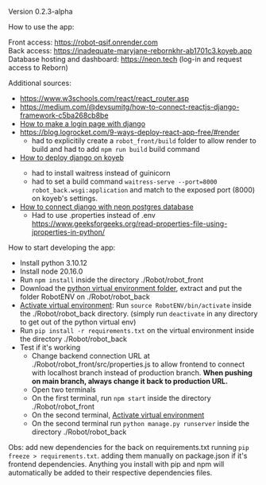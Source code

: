 Version 0.2.3-alpha

How to use the app:

Front access: https://robot-qsif.onrender.com
<br>
Back access: https://inadequate-maryjane-rebornkhr-ab1701c3.koyeb.app
<br>
Database hosting and dashboard: https://neon.tech (log-in and request access to Reborn)

Additional sources:

 - https://www.w3schools.com/react/react_router.asp
 - https://medium.com/@devsumitg/how-to-connect-reactjs-django-framework-c5ba268cb8be
 - <a href="https://www.youtube.com/watch?v=gdhiA6wObw0&ab_channel=pythonando">How to make a login page with django<a/>
 - https://blog.logrocket.com/9-ways-deploy-react-app-free/#render
   - had to explicitily create a `robot_front/build` folder to allow render to build and had to add `npm run build` build command
 - <a href="https://www.koyeb.com/docs/deploy/django">How to deploy django on koyeb<a/>
   - had to install waitress instead of guinicorn
   - had to set a build command `waitress-serve --port=8000 robot_back.wsgi:application` and match to the exposed port (8000) on koyeb's settings.
 - <a href="https://neon.tech/docs/guides/django-migrations">How to connect django with neon postgres database</a>
   - Had to use .properties instead of .env https://www.geeksforgeeks.org/read-properties-file-using-jproperties-in-python/

How to start developing the app:

 - Install python 3.10.12
 - Install node 20.16.0
 - Run `npm install` inside the directory ./Robot/robot_front
 - Download the <a href="https://www.mediafire.com/file/occrsh10c133ny1/RobotENV.zip/file">python virtual environment folder</a>, extract and put the folder RobotENV on ./Robot/robot_back
 - <a href="https://www.freecodecamp.org/news/how-to-setup-virtual-environments-in-python/">Activate virtual environment</a>: Run `source RobotENV/bin/activate` inside the ./Robot/robot_back directory. (simply run `deactivate` in any directory to get out of the python virtual env)
 - Run `pip install -r requirements.txt` on the virtual environment inside the directory ./Robot/robot_back
 - Test if it's working
   - Change backend connection URL at ./Robot/robot_front/src/properties.js to allow frontend to connect with localhost branch instead of production branch. **When pushing on main branch, always change it back to production URL.**
   - Open two terminals
   - On the first terminal, run `npm start` inside the directory ./Robot/robot_front
   - On the second terminal, <a href="https://www.freecodecamp.org/news/how-to-setup-virtual-environments-in-python/">Activate virtual environment</a>
   - On the second terminal run `python manage.py runserver` inside the directory ./Robot/robot_back
  
Obs: add new dependencies for the back on requirements.txt running `pip freeze > requirements.txt`. adding them manually on package.json if it's frontend dependencies. Anything you install with pip and npm will automatically be added to their respective dependencies files.

